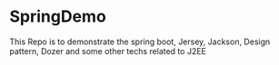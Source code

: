 # SpringDemo
This Repo is to demonstrate the spring boot, Jersey, Jackson, Design pattern, Dozer and some other techs related to J2EE
